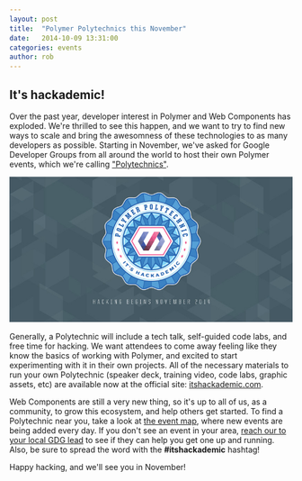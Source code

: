 ```yaml
---
layout: post
title:  "Polymer Polytechnics this November"
date:   2014-10-09 13:31:00
categories: events
author: rob
---
```


## It's hackademic!

Over the past year, developer interest in Polymer and Web Components has exploded. We're thrilled to see this happen, and we want to try to find new ways to scale and bring the awesomness of these technologies to as many developers as possible. Starting in November, we've asked for Google Developer Groups from all around the world to host their own Polymer events, which we're calling ["Polytechnics"](http://itshackademic.com).

[![Polytechnic site](/images/featured/polytechnic.jpg)](http://itshackademic.com)

Generally, a Polytechnic will include a tech talk, self-guided code labs, and free time for hacking. We want attendees to come away feeling like they know the basics of working with Polymer, and excited to start experimenting with it in their own projects. All of the necessary materials to run your own Polytechnic (speaker deck, training video, code labs, graphic assets, etc) are available now at the official site: [itshackademic.com](http://itshackademic.com). 

Web Components are still a very new thing, so it's up to all of us, as a community, to grow this ecosystem, and help others get started. To find a Polytechnic near you, take a look at [the event map](http://itshackademic.com#events), where new events are being added every day. If you don't see an event in your area, [reach our to your local GDG lead](https://developers.google.com/groups/directory/﻿) to see if they can help you get one up and running. Also, be sure to spread the word with the **#itshackademic** hashtag!

Happy hacking, and we'll see you in November!

